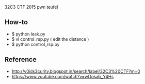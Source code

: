 32C3 CTF 2015 pwn teufel


## How-to

* $ python leak.py
* $ vi control_rsp.py ( edit the distance )
* $ python control_rsp.py

## Reference

* <http://v0ids3curity.blogspot.in/search/label/32C3%20CTF?m=0>
* <https://www.youtube.com/watch?v=wDosab_Y4Hs>
